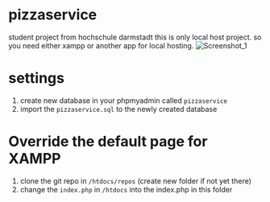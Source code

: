 # pizzaservice
student project from hochschule darmstadt
this is only local host project.
so you need either xampp or another app for local hosting.
![Screenshot_1](https://user-images.githubusercontent.com/12665292/70101570-9f4e2d80-1635-11ea-914e-aa57e9b0eef3.jpg)
# settings
1. create new database in your phpmyadmin called `pizzaservice`
2. import the `pizzaservice.sql` to the newly created database

# Override the default page for XAMPP
1. clone the git repo in `/htdocs/repos` (create new folder if not yet there)
2. change the `index.php` in `/htdocs` into the index.php in this folder
